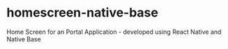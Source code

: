 # homescreen-native-base
Home Screen for an Portal Application - developed using React Native and Native Base
